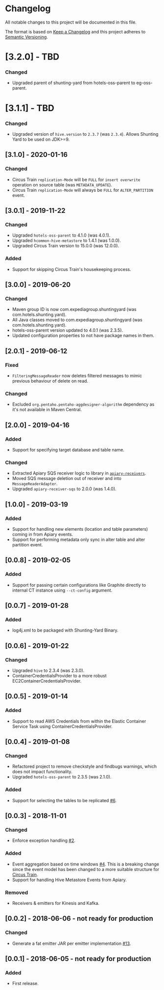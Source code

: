 # Changelog
All notable changes to this project will be documented in this file.

The format is based on [Keep a Changelog](http://keepachangelog.com/en/1.0.0/) and this project adheres to [Semantic Versioning](http://semver.org/spec/v2.0.0.html).

# [3.2.0] - TBD
### Changed
- Upgraded parent of shunting-yard from hotels-oss-parent to eg-oss-parent.

# [3.1.1] - TBD
### Changed
- Upgraded version of `hive.version` to `2.3.7` (was `2.3.4`). Allows Shunting Yard to be used on JDK>=9.

## [3.1.0] - 2020-01-16
### Changed
- Circus Train `replication-Mode` will be `FULL` for `insert overwrite` operation on source table (was `METADATA_UPDATE`).
- Circus Train `replication-Mode` will always be `FULL` for `ALTER_PARTITION` event.

## [3.0.1] - 2019-11-22
### Changed
- Upgraded `hotels-oss-parent` to 4.1.0 (was 4.0.1).
- Upgraded `hcommon-hive-metastore` to 1.4.1 (was 1.0.0).
- Upgraded Circus Train version to 15.0.0 (was 12.0.0).

### Added
- Support for skipping Circus Train's housekeeping process.

## [3.0.0] - 2019-06-20
### Changed
- Maven group ID is now com.expediagroup.shuntingyard (was com.hotels.shunting.yard).
- All Java classes moved to com.expediagroup.shuntingyard (was com.hotels.shunting.yard).
- hotels-oss-parent version updated to 4.0.1 (was 2.3.5).
- Updated configuration properties to not have package names in them.

## [2.0.1] - 2019-06-12
### Fixed
* `FilteringMessageReader` now deletes filtered messages to mimic previous behaviour of delete on read.

### Changed
- Excluded `org.pentaho.pentaho-aggdesigner-algorithm` dependency as it's not available in Maven Central.

## [2.0.0] - 2019-04-16
### Added
* Support for specifying target database and table name.

### Changed
* Extracted Apiary SQS receiver logic to library in [`apiary-receivers`](https://github.com/ExpediaInc/apiary-extensions/tree/master/apiary-receivers).
* Moved SQS message deletion out of receiver and into `MessageReaderAdapter`.
* Upgraded `apiary-receiver-sqs` to 2.0.0 (was 1.4.0).

## [1.0.0] - 2019-03-19
### Added
* Support for handling new elements (location and table parameters) coming in from Apiary events.
* Support for performing metadata only sync in alter table and alter partition event.

## [0.0.8] - 2019-02-05
### Added
* Support for passing certain configurations like Graphite directly to internal CT instance using `--ct-config` argument.

## [0.0.7] - 2019-01-28
### Added
* log4j.xml to be packaged with Shunting-Yard Binary.

## [0.0.6] - 2019-01-22
### Changed
* Upgraded `hive` to 2.3.4 (was 2.3.0).
* ContainerCredentialsProvider to a more robust EC2ContainerCredentialsProvider.

## [0.0.5] - 2019-01-14
### Added
* Support to read AWS Credentials from within the Elastic Container Service Task using ContainerCredentialsProvider.

## [0.0.4] - 2019-01-08
### Changed
* Refactored project to remove checkstyle and findbugs warnings, which does not impact functionality.
* Upgraded `hotels-oss-parent` to 2.3.5 (was 2.1.0).
### Added
* Support for selecting the tables to be replicated [#6](https://github.com/HotelsDotCom/shunting-yard/issues/6).

## [0.0.3] - 2018-11-01
### Changed
* Enforce exception handling [#2](https://github.com/HotelsDotCom/shunting-yard/issues/2).

### Added
* Event aggregation based on time windows [#4](https://github.com/HotelsDotCom/shunting-yard/issues/4). This is a breaking change since the event model has been changed to a more suitable structure for [Circus Train](https://github.com/HotelsDotCom/circus-train).
* Support for handling Hive Metastore Events from Apiary.

### Removed
* Receivers & emitters for Kinesis and Kafka.

## [0.0.2] - 2018-06-06 - not ready for production
### Changed
* Generate a fat emitter JAR per emitter implementation [#13](https://github.com/HotelsDotCom/shunting-yard/issues/13).

## [0.0.1] - 2018-06-05 - not ready for production
### Added
* First release.
